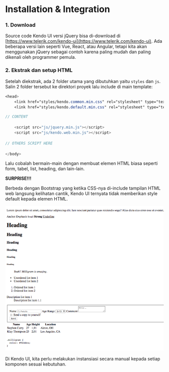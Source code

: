 # Installation & Integration

### 1. Download

Source code Kendo UI versi jQuery bisa di-download di [https://www.telerik.com/kendo-ui](https://www.telerik.com/kendo-ui). Ada beberapa versi lain seperti Vue, React, atau Angular, tetapi kita akan menggunakan jQuery sebagai contoh karena paling mudah dan paling dikenali oleh programmer pemula. 

### 2. Ekstrak dan setup HTML

Setelah diekstrak, ada 2 folder utama yang dibutuhkan yaitu `styles` dan `js`. Salin 2 folder tersebut ke direktori proyek lalu include di main template:

```css
<head>
    <link href="styles/kendo.common.min.css" rel="stylesheet" type="text/css"/>
    <link href="styles/kendo.default.min.css" rel="stylesheet" type="text/css"/>
```

```javascript
// CONTENT

    <script src="js/jquery.min.js"></script>
    <script src="js/kendo.web.min.js"></script>

// OTHERS SCRIPT HERE

</body>
```

Lalu cobalah bermain-main dengan membuat elemen HTML biasa seperti form, tabel, list, heading, dan lain-lain.

**SURPRISE!!!**

Berbeda dengan Bootstrap yang ketika CSS-nya di-include tampilan HTML web langsung kelihatan cantik, Kendo UI ternyata tidak memberikan style default kepada elemen HTML.

![Style bawaan HTML tidak di-override oleh Kendo UI](.gitbook/assets/image%20%281%29.png)

Di Kendo UI, kita perlu melakukan instansiasi secara manual kepada setiap komponen sesuai kebutuhan.





